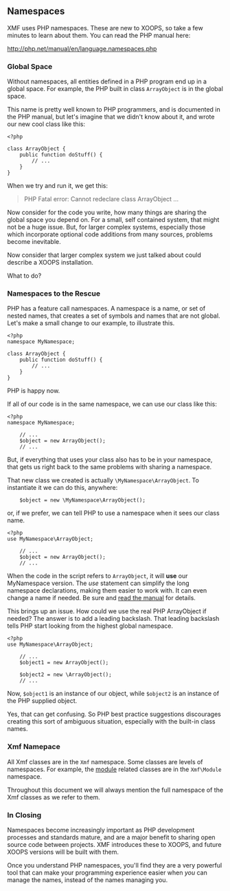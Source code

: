 ## Namespaces

XMF uses PHP namespaces. These are new to XOOPS, so take a few minutes to learn about them.
You can read the PHP manual here:

http://php.net/manual/en/language.namespaces.php

### Global Space
Without namespaces, all entities defined in a PHP program end up in a global space. For example,
the PHP built in class `ArrayObject` is in the global space.

This name is pretty well known to PHP programmers, and is documented in the PHP manual, but let's
imagine that we didn't know about it, and wrote our new cool class like this:

```
<?php

class ArrayObject {
    public function doStuff() {
        // ...
    }
}
```

When we try and run it, we get this:

> PHP Fatal error:  Cannot redeclare class ArrayObject ...

Now consider for the code you write, how many things are sharing the global space you depend on.
For a small, self contained system, that might not be a huge issue. But, for larger complex systems,
especially those which incorporate optional code additions from many sources, problems become inevitable.

Now consider that larger complex system we just talked about could describe a XOOPS installation.

What to do?

### Namespaces to the Rescue

PHP has a feature call namespaces. A namespace is a name, or set of nested names, that creates a set
of symbols and names that are not global. Let's make a small change to our example, to illustrate
this.

```
<?php
namespace MyNamespace;

class ArrayObject {
    public function doStuff() {
        // ...
    }
}
```

PHP is happy now.

If all of our code is in the same namespace, we can use our class like this:

```
<?php
namespace MyNamespace;

    // ...
    $object = new ArrayObject();
    // ...
```

But, if everything that uses your class also has to be in your namespace, that gets us right back to the
same problems with sharing a namespace.

That new class we created is actually `\MyNamespace\ArrayObject`. To instantiate it we can do this, anywhere:

```
    $object = new \MyNamespace\ArrayObject();
```

or, if we prefer, we can tell PHP to use a namespace when it sees our class name.

```
<?php
use MyNamespace\ArrayObject;

    // ...
    $object = new ArrayObject();
    // ...
```

When the code in the script refers to `ArrayObject`, it will **use** our MyNamespace version.
The *use* statement can simplify the long namespace declarations, making them easier to work with.
It can even change a name if needed. Be sure and
[read the manual](http://php.net/manual/en/language.namespaces.importing.php) for details.

This brings up an issue. How could we use the real PHP ArrayObject if needed? The answer is to add a
leading backslash. That leading backslash tells PHP start looking from the highest global namespace.

```
<?php
use MyNamespace\ArrayObject;

    // ...
    $object1 = new ArrayObject();

    $object2 = new \ArrayObject();
    // ...
```

Now, `$object1` is an instance of our object, while `$object2` is an instance of the PHP supplied object.

Yes, that can get confusing. So PHP best practice suggestions discourages creating this sort of
ambiguous situation, especially with the built-in class names.

### Xmf Namepace

All Xmf classes are in the `Xmf` namespace. Some classes are levels of namespaces. For example,
the [module](../module/README.md) related classes are in the `Xmf\Module` namespace.

Throughout this document we will always mention the full namespace of the Xmf classes as we refer to them.

### In Closing

Namespaces become increasingly important as PHP development processes and standards mature, and are
a major benefit to sharing open source code between projects. XMF introduces these to XOOPS, and future
XOOPS versions will be built with them.

Once you understand PHP namespaces, you'll find they are a very powerful tool that can make your
programming experience easier when *you* can manage the names, instead of the names managing you.
